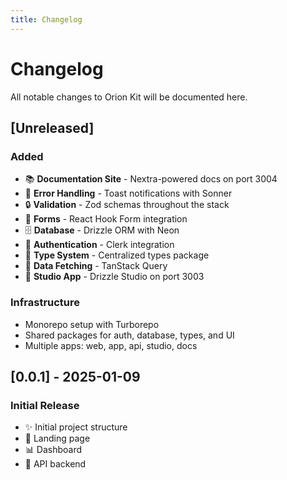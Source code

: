 ```yaml
---
title: Changelog
---
```


# Changelog

All notable changes to Orion Kit will be documented here.

## [Unreleased]

### Added

- 📚 **Documentation Site** - Nextra-powered docs on port 3004
- 🎨 **Error Handling** - Toast notifications with Sonner
- 🔒 **Validation** - Zod schemas throughout the stack
- 📝 **Forms** - React Hook Form integration
- 🗄️ **Database** - Drizzle ORM with Neon
- 🔐 **Authentication** - Clerk integration
- 🎯 **Type System** - Centralized types package
- 🚀 **Data Fetching** - TanStack Query
- 🎨 **Studio App** - Drizzle Studio on port 3003

### Infrastructure

- Monorepo setup with Turborepo
- Shared packages for auth, database, types, and UI
- Multiple apps: web, app, api, studio, docs

## [0.0.1] - 2025-01-09

### Initial Release

- ✨ Initial project structure
- 🎨 Landing page
- 📊 Dashboard
- 🔌 API backend
